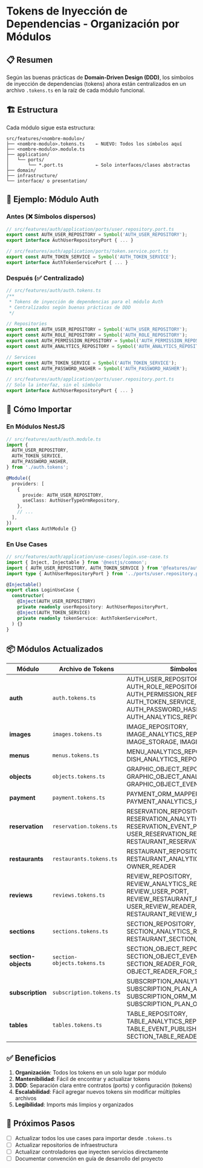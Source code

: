 # Tokens de Inyección de Dependencias - Organización por Módulos

## 📋 Resumen

Según las buenas prácticas de **Domain-Driven Design (DDD)**, los símbolos de inyección de dependencias (tokens) ahora están centralizados en un archivo `.tokens.ts` en la raíz de cada módulo funcional.

## 🏗️ Estructura

Cada módulo sigue esta estructura:

```plaintext
src/features/<nombre-modulo>/
├── <nombre-modulo>.tokens.ts    ← NUEVO: Todos los símbolos aquí
├── <nombre-modulo>.module.ts
├── application/
│   └── ports/
│       └── *.port.ts            ← Solo interfaces/clases abstractas
├── domain/
├── infrastructure/
└── interface/ o presentation/
```

## 📝 Ejemplo: Módulo Auth

### Antes (❌ Símbolos dispersos)

```typescript
// src/features/auth/application/ports/user.repository.port.ts
export const AUTH_USER_REPOSITORY = Symbol('AUTH_USER_REPOSITORY');
export interface AuthUserRepositoryPort { ... }

// src/features/auth/application/ports/token.service.port.ts
export const AUTH_TOKEN_SERVICE = Symbol('AUTH_TOKEN_SERVICE');
export interface AuthTokenServicePort { ... }
```

### Después (✅ Centralizado)

```typescript
// src/features/auth/auth.tokens.ts
/**
 * Tokens de inyección de dependencias para el módulo Auth
 * Centralizados según buenas prácticas de DDD
 */

// Repositories
export const AUTH_USER_REPOSITORY = Symbol('AUTH_USER_REPOSITORY');
export const AUTH_ROLE_REPOSITORY = Symbol('AUTH_ROLE_REPOSITORY');
export const AUTH_PERMISSION_REPOSITORY = Symbol('AUTH_PERMISSION_REPOSITORY');
export const AUTH_ANALYTICS_REPOSITORY = Symbol('AUTH_ANALYTICS_REPOSITORY');

// Services
export const AUTH_TOKEN_SERVICE = Symbol('AUTH_TOKEN_SERVICE');
export const AUTH_PASSWORD_HASHER = Symbol('AUTH_PASSWORD_HASHER');
```

```typescript
// src/features/auth/application/ports/user.repository.port.ts
// Solo la interfaz, sin el símbolo
export interface AuthUserRepositoryPort { ... }
```

## 🔄 Cómo Importar

### En Módulos NestJS

```typescript
// src/features/auth/auth.module.ts
import {
  AUTH_USER_REPOSITORY,
  AUTH_TOKEN_SERVICE,
  AUTH_PASSWORD_HASHER,
} from './auth.tokens';

@Module({
  providers: [
    {
      provide: AUTH_USER_REPOSITORY,
      useClass: AuthUserTypeOrmRepository,
    },
    // ...
  ],
})
export class AuthModule {}
```

### En Use Cases

```typescript
// src/features/auth/application/use-cases/login.use-case.ts
import { Inject, Injectable } from '@nestjs/common';
import { AUTH_USER_REPOSITORY, AUTH_TOKEN_SERVICE } from '@features/auth/auth.tokens';
import type { AuthUserRepositoryPort } from '../ports/user.repository.port';

@Injectable()
export class LoginUseCase {
  constructor(
    @Inject(AUTH_USER_REPOSITORY)
    private readonly userRepository: AuthUserRepositoryPort,
    @Inject(AUTH_TOKEN_SERVICE)
    private readonly tokenService: AuthTokenServicePort,
  ) {}
}
```

## 📦 Módulos Actualizados

| Módulo | Archivo de Tokens | Símbolos Incluidos |
|--------|------------------|-------------------|
| **auth** | `auth.tokens.ts` | AUTH_USER_REPOSITORY, AUTH_ROLE_REPOSITORY, AUTH_PERMISSION_REPOSITORY, AUTH_TOKEN_SERVICE, AUTH_PASSWORD_HASHER, AUTH_ANALYTICS_REPOSITORY |
| **images** | `images.tokens.ts` | IMAGE_REPOSITORY, IMAGE_ANALYTICS_REPOSITORY, IMAGE_STORAGE, IMAGE_EVENT_PUBLISHER |
| **menus** | `menus.tokens.ts` | MENU_ANALYTICS_REPOSITORY, DISH_ANALYTICS_REPOSITORY |
| **objects** | `objects.tokens.ts` | GRAPHIC_OBJECT_REPOSITORY, GRAPHIC_OBJECT_ANALYTICS_REPOSITORY, GRAPHIC_OBJECT_EVENT_PUBLISHER |
| **payment** | `payment.tokens.ts` | PAYMENT_ORM_MAPPER, PAYMENT_ANALYTICS_REPOSITORY |
| **reservation** | `reservation.tokens.ts` | RESERVATION_REPOSITORY, RESERVATION_ANALYTICS_REPOSITORY, RESERVATION_EVENT_PUBLISHER, USER_RESERVATION_READER, RESTAURANT_RESERVATION_READER |
| **restaurants** | `restaurants.tokens.ts` | RESTAURANT_REPOSITORY, RESTAURANT_ANALYTICS_REPOSITORY, OWNER_READER |
| **reviews** | `reviews.tokens.ts` | REVIEW_REPOSITORY, REVIEW_ANALYTICS_REPOSITORY, REVIEW_USER_PORT, REVIEW_RESTAURANT_PORT, USER_REVIEW_READER, RESTAURANT_REVIEW_READER |
| **sections** | `sections.tokens.ts` | SECTION_REPOSITORY, SECTION_ANALYTICS_REPOSITORY, RESTAURANT_SECTION_READER |
| **section-objects** | `section-objects.tokens.ts` | SECTION_OBJECT_REPOSITORY, SECTION_OBJECT_EVENT_PUBLISHER, SECTION_READER_FOR_SECTION_OBJECT, OBJECT_READER_FOR_SECTION_OBJECT |
| **subscription** | `subscription.tokens.ts` | SUBSCRIPTION_ANALYTICS_REPOSITORY, SUBSCRIPTION_PLAN_ANALYTICS_REPOSITORY, SUBSCRIPTION_ORM_MAPPER, SUBSCRIPTION_PLAN_ORM_MAPPER |
| **tables** | `tables.tokens.ts` | TABLE_REPOSITORY, TABLE_ANALYTICS_REPOSITORY, TABLE_EVENT_PUBLISHER, SECTION_TABLE_READER |

## ✅ Beneficios

1. **Organización**: Todos los tokens en un solo lugar por módulo
2. **Mantenibilidad**: Fácil de encontrar y actualizar tokens
3. **DDD**: Separación clara entre contratos (ports) y configuración (tokens)
4. **Escalabilidad**: Fácil agregar nuevos tokens sin modificar múltiples archivos
5. **Legibilidad**: Imports más limpios y organizados

## 🚀 Próximos Pasos

- [ ] Actualizar todos los use cases para importar desde `.tokens.ts`
- [ ] Actualizar repositorios de infraestructura
- [ ] Actualizar controladores que inyecten servicios directamente
- [ ] Documentar convención en guía de desarrollo del proyecto
